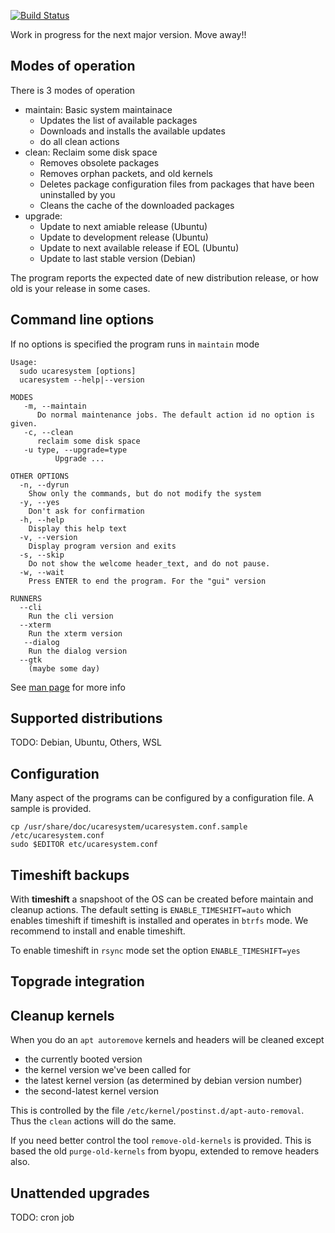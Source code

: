 [![Build Status](https://travis-ci.org/jtsagata/uCareSystem.svg?branch=master)](https://travis-ci.org/jtsagata/uCareSystem)

Work in progress for the next major version. Move away!!

## Modes of operation
There is 3 modes of operation

* maintain: Basic system maintainace
  - Updates the list of available packages
  - Downloads and installs the available updates
  - do all clean actions
 * clean: Reclaim some disk space
   - Removes obsolete packages
   - Removes orphan packets, and old kernels
   - Deletes package configuration files from packages that have been uninstalled by you
   - Cleans the cache of the downloaded packages
* upgrade: 
  - Update to next amiable release (Ubuntu)
  - Update to development release (Ubuntu)
  - Update to next available release if EOL (Ubuntu)
  - Update to last stable version (Debian)

The program reports the expected date of new distribution release, or how old is your release in some cases. 

## Command line options
If no options is specified the program runs in `maintain` mode

```text
Usage:
  sudo ucaresystem [options]
  ucaresystem --help|--version

MODES
   -m, --maintain
      Do normal maintenance jobs. The default action id no option is given.
   -c, --clean
      reclaim some disk space
   -u type, --upgrade=type
          Upgrade ...

OTHER OPTIONS
  -n, --dyrun
    Show only the commands, but do not modify the system
  -y, --yes
    Don't ask for confirmation
  -h, --help
    Display this help text
  -v, --version
    Display program version and exits
  -s, --skip
    Do not show the welcome header_text, and do not pause.
  -w, --wait
    Press ENTER to end the program. For the "gui" version

RUNNERS
  --cli
    Run the cli version
  --xterm
    Run the xterm version
   --dialog
    Run the dialog version
  --gtk
    (maybe some day)  
```
    
See [man page](https://jtsagata.github.io/uCareSystem/man/ucaresystem.8.html) for more info



## Supported distributions
TODO: Debian, Ubuntu, Others, WSL

## Configuration
Many aspect of the programs can be configured by a configuration file. A sample is provided.

    cp /usr/share/doc/ucaresystem/ucaresystem.conf.sample /etc/ucaresystem.conf
    sudo $EDITOR etc/ucaresystem.conf

## Timeshift backups
With **timeshift** a snapshoot of the OS can be created before maintain and cleanup actions.
The default setting is `ENABLE_TIMESHIFT=auto` which enables timeshift if timeshift is installed 
and operates in `btrfs` mode. We recommend to install and enable timeshift. 

To enable timeshift in `rsync` mode set the option `ENABLE_TIMESHIFT=yes`  
  
## Topgrade integration

## Cleanup kernels
When you do an `apt autoremove` kernels and headers will be cleaned except 
- the currently booted version
- the kernel version we've been called for
- the latest kernel version (as determined by debian version number)
- the second-latest kernel version
 
This is controlled by the file `/etc/kernel/postinst.d/apt-auto-removal`. 
Thus the `clean` actions will do the same.

If you need better control the tool `remove-old-kernels` is provided. 
This is based the old  `purge-old-kernels` from byopu, extended to remove headers also.

## Unattended upgrades
TODO: cron job  